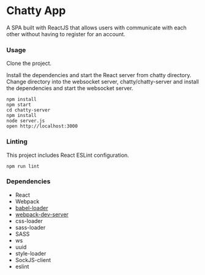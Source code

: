 Chatty App
=====================

A SPA built with ReactJS that allows users with communicate with each other without having to register for an account.

### Usage

Clone the project.

Install the dependencies and start the React server from chatty directory. Change directory into the websocket server, chatty/chatty-server and install the dependencies and start the websocket server.

```
npm install
npm start
cd chatty-server
npm install
node server.js
open http://localhost:3000
```


### Linting

This project includes React ESLint configuration.

```
npm run lint
```

### Dependencies

* React
* Webpack
* [babel-loader](https://github.com/babel/babel-loader)
* [webpack-dev-server](https://github.com/webpack/webpack-dev-server)
* css-loader
* sass-loader
* SASS
* ws
* uuid
* style-loader
* SockJS-client
* eslint
